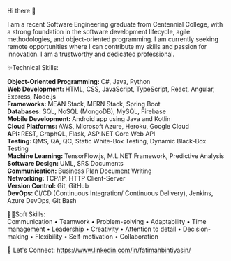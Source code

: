 Hi there 👋

I am a recent Software Engineering graduate from Centennial College, with a strong foundation in the software development lifecycle, agile methodologies, and object-oriented programming.
I am currently seeking remote opportunities where I can contribute my skills and passion for innovation. I am a trustworthy and dedicated professional.


✨Technical Skills:

<b>Object-Oriented Programming: </b> C#, Java, Python </br>
<b>Web Development: </b> HTML, CSS, JavaScript, TypeScript, React, Angular, Express, Node.js</br>
<b>Frameworks: </b> MEAN Stack, MERN Stack, Spring Boot</br>
<b>Databases: </b> SQL, NoSQL (MongoDB), MySQL, Firebase</br>
<b>Mobile Development: </b> Android app using Java and Kotlin </br>
<b>Cloud Platforms: </b> AWS, Microsoft Azure, Heroku, Google Cloud </br>
<b>API: </b> REST, GraphQL, Flask, ASP.NET Core Web API</br>
<b>Testing: </b> QMS, QA, QC, Static White-Box Testing, Dynamic Black-Box Testing </br>
<b>Machine Learning: </b> TensorFlow.js, M.L.NET Framework, Predictive Analysis</br>
<b>Software Design: </b> UML, SRS Documents </br>
<b>Communication: </b> Business Plan Document Writing </br>
<b>Networking: </b> TCP/IP, HTTP Client-Server </br>
<b>Version Control: </b> Git, GitHub </br>
<b>DevOps: </b> CI/CD (Continuous Integration/ Continuous Delivery), Jenkins, Azure DevOps, Git Bash</br>


🤹‍♀️Soft Skills: </br>
 Communication
•  Teamwork
•  Problem-solving
•  Adaptability
•  Time management
•  Leadership
•  Creativity
•  Attention to detail
•  Decision-making
•  Flexibility
•  Self-motivation
•  Collaboration


📱 Let's Connect: https://www.linkedin.com/in/fatimahbintiyasin/

